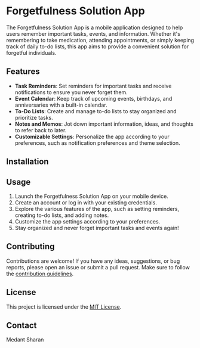 # Forgetfulness Solution App

The Forgetfulness Solution App is a mobile application designed to help users remember important tasks, events, and information. Whether it's remembering to take medication, attending appointments, or simply keeping track of daily to-do lists, this app aims to provide a convenient solution for forgetful individuals.

## Features

- **Task Reminders**: Set reminders for important tasks and receive notifications to ensure you never forget them.
- **Event Calendar**: Keep track of upcoming events, birthdays, and anniversaries with a built-in calendar.
- **To-Do Lists**: Create and manage to-do lists to stay organized and prioritize tasks.
- **Notes and Memos**: Jot down important information, ideas, and thoughts to refer back to later.
- **Customizable Settings**: Personalize the app according to your preferences, such as notification preferences and theme selection.

## Installation

## Usage

1. Launch the Forgetfulness Solution App on your mobile device.
2. Create an account or log in with your existing credentials.
3. Explore the various features of the app, such as setting reminders, creating to-do lists, and adding notes.
4. Customize the app settings according to your preferences.
5. Stay organized and never forget important tasks and events again!

## Contributing

Contributions are welcome! If you have any ideas, suggestions, or bug reports, please open an issue or submit a pull request. Make sure to follow the [contribution guidelines](CONTRIBUTING.md).

## License

This project is licensed under the [MIT License](LICENSE).

## Contact
 Medant Sharan
